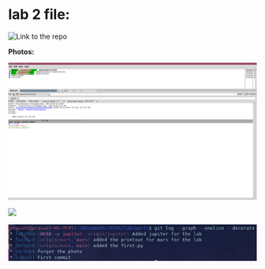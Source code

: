# lab 2 file:

![Link to the repo](https://github.com/Prasantacharya/lab2part1)

**Photos:**

![](../../resources/lab2-gitk-all.png)

![](../../resources/lab-gitk.png)

![](../../resources/lab2-git-terminal.png)

